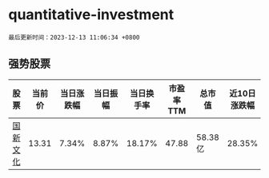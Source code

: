 # quantitative-investment

`最后更新时间：2023-12-13 11:06:34 +0800`

## 强势股票

|股票|当前价|当日涨跌幅|当日振幅|当日换手率|市盈率TTM|总市值|近10日涨跌幅|
|----|----|----|----|----|----|----|----|
|[国新文化](https://xueqiu.com/S/SH600636)|13.31|7.34%|8.87%|18.17%|47.88|58.38亿|28.35%|
